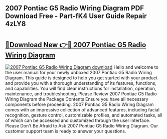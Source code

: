 ## 2007 Pontiac G5 Radio Wiring Diagram PDF Download Free - Part-fK4 User Guide Repair 4zLY8

# <h2><a href="http://dfpu5e.blite.top/?on=2007+Pontiac+G5+Radio+Wiring+Diagram">🔗Download New 👉🔴 2007 Pontiac G5 Radio Wiring Diagram</a></h2>

[![2007 Pontiac G5 Radio Wiring Diagram download](https://i.imgur.com/lujVjoI.png)](http://dfpu5e.blite.top/?on=2007+Pontiac+G5+Radio+Wiring+Diagram)
Hello and welcome to the user manual for your newly unboxed 2007 Pontiac G5 Radio Wiring Diagram. This guide is designed to help you get started with your product and provide you with a thorough understanding of its features, functions, and capabilities. You will find clear instructions for installation, operation, maintenance, and troubleshooting. Please Review 2007 Pontiac G5 Radio Wiring Diagram the Package Contents Ensure you have all necessary components before proceeding. 2007 Pontiac G5 Radio Wiring Diagram comes with an impressive collection of advanced features, including facial recognition, gesture control, customizable profiles, and automated tasks, all of which can be accessed and customized through the user interface. Please Don't Be Afraid to Ask 2007 Pontiac G5 Radio Wiring Diagram. Our customer support team is ready to answer your questions.
